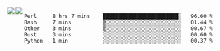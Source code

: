 <a href="https://github.com/anuraghazra/github-readme-stats">
  <img align="left" src="https://github-readme-stats.vercel.app/api?username=kfly8&count_private=true&show_icons=true&theme=calm" />
</a>
<a href="https://github.com/anuraghazra/github-readme-stats">
  <img align="left" src="https://github-readme-stats.vercel.app/api/top-langs/?username=kfly8&theme=calm&hide=HTML&exclude_repo=is3q-cr" />
</a>

<!--START_SECTION:waka-->
```text
Perl     8 hrs 7 mins    ████████████████████████░   96.60 % 
Bash     7 mins          ▒░░░░░░░░░░░░░░░░░░░░░░░░   01.44 % 
Other    3 mins          ▒░░░░░░░░░░░░░░░░░░░░░░░░   00.67 % 
Rust     3 mins          ░░░░░░░░░░░░░░░░░░░░░░░░░   00.60 % 
Python   1 min           ░░░░░░░░░░░░░░░░░░░░░░░░░   00.37 % 
```
<!--END_SECTION:waka-->

